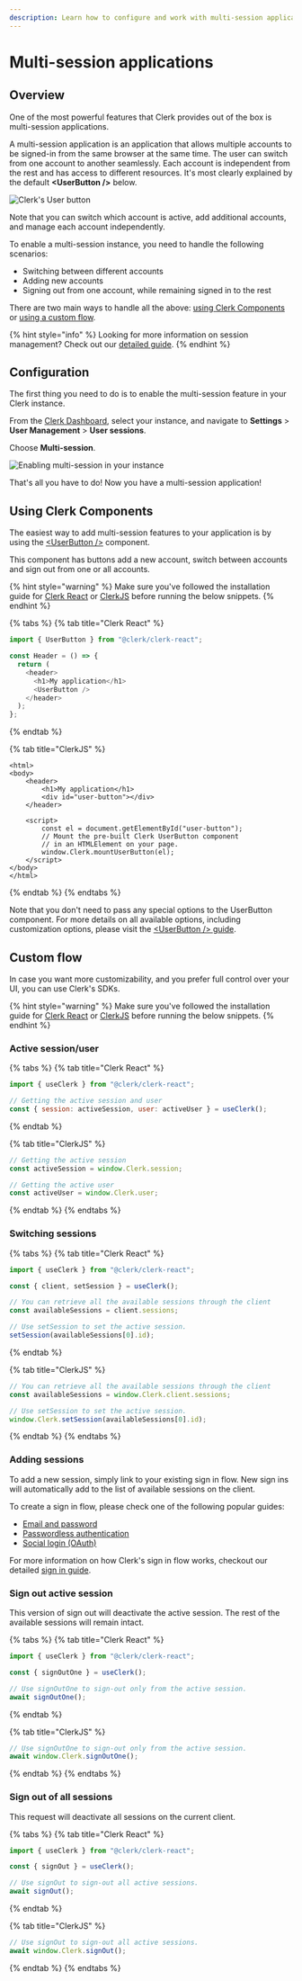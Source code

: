 ```yaml
---
description: Learn how to configure and work with multi-session applications
---
```


# Multi-session applications

## Overview

One of the most powerful features that Clerk provides out of the box is multi-session applications.

A multi-session application is an application that allows multiple accounts to be signed-in from the same browser at the same time. The user can switch from one account to another seamlessly. Each account is independent from the rest and has access to different resources.  It's most clearly explained by the default **&lt;UserButton /&gt;** below.

![Clerk&apos;s User button](../.gitbook/assets/screen-shot-2021-07-28-at-11.51.32-pm.png)

Note that you can switch which account is active, add additional accounts, and manage each account independently.  

To enable a multi-session instance, you need to handle the following scenarios:

* Switching between different accounts
* Adding new accounts
* Signing out from one account, while remaining signed in to the rest

There are two main ways to handle all the above: [using Clerk Components](popular-guides-multi-session-applications.md) or [using a custom flow](popular-guides-multi-session-applications.md#custom-flow).

{% hint style="info" %}
Looking for more information on session management? Check out our [detailed guide](../main-concepts/session-management.md).
{% endhint %}

## Configuration

The first thing you need to do is to enable the multi-session feature in your Clerk instance.

From the [Clerk Dashboard](https://dashboard.clerk.dev), select your instance, and navigate to **Settings** &gt; **User Management** &gt; **User sessions**. 

Choose **Multi-session**.

![Enabling multi-session in your instance](../.gitbook/assets/screely-1627310188274.png)

That's all you have to do! Now you have a multi-session application!

## Using Clerk Components

The easiest way to add multi-session features to your application is by using the [&lt;UserButton /&gt;](../components/user-button.md) component.

This component has buttons add a new account, switch between accounts and sign out from one or all accounts.

{% hint style="warning" %}
Make sure you've followed the installation guide for [Clerk React](../reference/clerk-react/installation.md) or [ClerkJS](../reference/clerkjs/installation.md) before running the below snippets.
{% endhint %}

{% tabs %}
{% tab title="Clerk React" %}
```javascript
import { UserButton } from "@clerk/clerk-react";

const Header = () => {
  return (
    <header>
      <h1>My application</h1>
      <UserButton />
    </header>
  );
};
```
{% endtab %}

{% tab title="ClerkJS" %}
```markup
<html>
<body>
    <header>
        <h1>My application</h1>
        <div id="user-button"></div>
    </header>
    
    <script>
        const el = document.getElementById("user-button");
        // Mount the pre-built Clerk UserButton component
        // in an HTMLElement on your page. 
        window.Clerk.mountUserButton(el);
    </script>
</body>
</html>
```
{% endtab %}
{% endtabs %}

Note that you don't need to pass any special options to the UserButton component. For more details on all available options, including customization options, please visit the [&lt;UserButton /&gt; guide](../components/user-button.md).

## Custom flow

In case you want more customizability, and you prefer full control over your UI, you can use Clerk's SDKs.

{% hint style="warning" %}
Make sure you've followed the installation guide for [Clerk React](../reference/clerk-react/installation.md) or [ClerkJS](../reference/clerkjs/installation.md) before running the below snippets.
{% endhint %}

### Active session/user

{% tabs %}
{% tab title="Clerk React" %}
```javascript
import { useClerk } from "@clerk/clerk-react";

// Getting the active session and user
const { session: activeSession, user: activeUser } = useClerk();
```
{% endtab %}

{% tab title="ClerkJS" %}
```javascript
// Getting the active session
const activeSession = window.Clerk.session;

// Getting the active user
const activeUser = window.Clerk.user;
```
{% endtab %}
{% endtabs %}

### Switching sessions

{% tabs %}
{% tab title="Clerk React" %}
```javascript
import { useClerk } from "@clerk/clerk-react";

const { client, setSession } = useClerk();

// You can retrieve all the available sessions through the client
const availableSessions = client.sessions;

// Use setSession to set the active session.
setSession(availableSessions[0].id);
```
{% endtab %}

{% tab title="ClerkJS" %}
```javascript
// You can retrieve all the available sessions through the client
const availableSessions = window.Clerk.client.sessions;

// Use setSession to set the active session.
window.Clerk.setSession(availableSessions[0].id);
```
{% endtab %}
{% endtabs %}

### Adding sessions

To add a new session, simply link to your existing sign in flow. New sign ins will automatically add to the list of available sessions on the client.

To create a sign in flow, please check one of the following popular guides: 

* [Email and password](email-and-password.md)
* [Passwordless authentication](passwordless-authentication.md)
* [Social login \(OAuth\)](social-login-oauth.md) 

For more information on how Clerk's sign in flow works, checkout our detailed [sign in guide](../main-concepts/sign-in-flow.md).

### Sign out active session

This version of sign out will deactivate the active session. The rest of the available sessions will remain intact.

{% tabs %}
{% tab title="Clerk React" %}
```javascript
import { useClerk } from "@clerk/clerk-react";

const { signOutOne } = useClerk();

// Use signOutOne to sign-out only from the active session.
await signOutOne();
```
{% endtab %}

{% tab title="ClerkJS" %}
```javascript
// Use signOutOne to sign-out only from the active session.
await window.Clerk.signOutOne();
```
{% endtab %}
{% endtabs %}

### Sign out of all sessions

This request will deactivate all sessions on the current client.

{% tabs %}
{% tab title="Clerk React" %}
```javascript
import { useClerk } from "@clerk/clerk-react";

const { signOut } = useClerk();

// Use signOut to sign-out all active sessions.
await signOut();
```
{% endtab %}

{% tab title="ClerkJS" %}
```javascript
// Use signOut to sign-out all active sessions.
await window.Clerk.signOut();
```
{% endtab %}
{% endtabs %}

